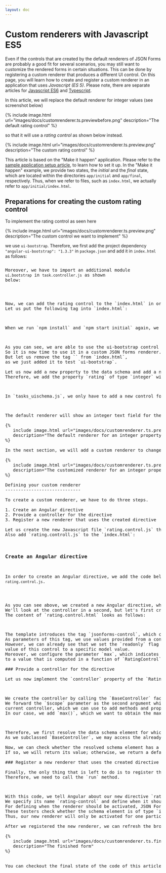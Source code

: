 ```yaml
---
layout: doc
---
```

Custom renderers with Javascript ES5
====================================

Even if the controls that are created by the default renderers of JSON Forms are probably a good fit 
for several scenarios, you may still want to customize the rendered forms in certain situations.
This can be done by registering a custom renderer that produces a different UI control.
On this page, you will learn how to create and register a custom renderer in an application that uses *Javascript (ES 5)*.
Please note, there are separate articles for [Javascript ES6](#/docs/customrenderer-es6) and [Typescript](#/docs/customrenderer-ts).

In this article, we will replace the default renderer for integer values (see screenshot below)

{% 
   include image.html url="images/docs/customrenderer.ts.previewbefore.png" 
   description="The default rating control" 
%}   

so that it will use a *rating control* as shown below instead.

{% 
   include image.html url="images/docs/customrenderer.ts.preview.png" 
   description="The custom rating control" 
%}

This article is based on the "Make it happen" application. 
Please refer to the [sample application setup article](#/docs/setup), to learn how to set it up.
In the "Make it happen" example, we provide two states, the *initial* and the *final* state, 
which are located within the directories `app/initial` and `app/final`, respectively. 
Thus, when we refer to files, such as `index.html`, we actually refer to `app/initial/index.html`.

Preparations for creating the custom rating control
---------------------------------------------------

To implement the rating control as seen here

{% 
   include image.html url="images/docs/customrenderer.ts.preview.png" 
   description="The custom control we want to implement" 
%}

we use `ui-bootstrap`. Therefore, we first add the project dependency `"angular-ui-bootstrap": "1.3.3"` 
in `package.json` and add it in `index.html` as follows:

<pre nag-prism class="language-html" source="
<script src='node_modules/angular-ui-bootstrap/dist/ui-bootstrap.js'></script>
<script src='node_modules/angular-ui-bootstrap/dist/ui-bootstrap-tpls.js'></script>
"/>

Moreover, we have to import an additional module `ui.bootstrap` in `task.controller.js` as shown below:

<pre nag-prism class="language-javascript" source="
angular.module('MiHexample', ['jsonforms', 'ui.bootstrap'])
"/>

Now, we can add the rating control to the `index.html` in order to test that we have all of the dependencies. 
Let us put the following tag into `index.html`:

<pre nag-prism class="language-html" source="
...
<jsonforms schema='my.schema' uischema='my.uischema' data='my.data'></jsonforms>
...
"/>

When we run `npm install` and `npm start initial` again, we should see the following:

<pre nag-prism class="language-html" source="
<div ng-controller='CustomRendererController as vm' class='example'>
  <jsonforms schema='vm.schema' uischema='vm.uischema' data='vm.data'></jsonforms>
  <uib-rating ng-model='vm.exampleRating' max='5'></uib-rating>
</div>
"/>

As you can see, we are able to use the ui-bootstrap control in our HTML code. 
So it is now time to use it in a custom JSON forms renderer.
But let us remove the tag `<uib-rating ng-model="2" max="5"></uib-rating>` from `index.html`, 
as we just added it to test `ui-bootstrap`.

Let us now add a new property to the data schema and add a new control for it in the UI schema.
Therefore, we add the property `rating` of type `integer` with a maximum value of `5` to `tasks_schema.js`.

<pre nag-prism class="language-javascript" source="
angular.module('MiHexample').value('Schema', {
    'type': 'object',
    'properties': {
      'name': {
        'type': 'string',
        'minLength': 3
      },
      'description': {
        'type': 'string'
      },
      'rating': {
        'type': 'integer',
        'maximum': 5
      },            
      'done': {
        'type': 'boolean'
      }
    },
    'required': ['name']
});"/>

In `tasks_uischema.js`, we only have to add a new control for the property `rating` to the form.

<pre nag-prism class="language-javascript" source="
angular.module('MiHexample').value('UISchema', {
  'type': 'VerticalLayout',
  'elements': [
    {
      'type': 'Control',
      'label': 'Name',
      'scope': {
        '$ref': '#/properties/name'
      }
    },
    {
      'type': 'Control',
      'label': 'Description',
      'scope': {
        '$ref': '#/properties/description'
      },
      'options': {
        'multi': true
      }
    },
    {
      'type': 'Control',
      'label': 'Rating',
      'scope': {
        '$ref': '#/properties/rating'
      }
    },
    {
      'type': 'Control',
      'label': 'Done?',
      'scope': {
        '$ref': '#/properties/done'
      }
    }
  ]
});"/>

The default renderer will show an integer text field for the property `rating`.

{% 
   include image.html url="images/docs/customrenderer.ts.previewbefore.png" 
   description="The default renderer for an integer property" 
%}

In the next section, we will add a custom renderer to change this text field with a more appropriate control for assigning a rating.

{% 
   include image.html url="images/docs/customrenderer.ts.preview.png" 
   description="The customized renderer for an integer property" 
%}

Defining your custom renderer
-----------------------------

To create a custom renderer, we have to do three steps.

1. Create an Angular directive
2. Provide a controller for the directive
3. Register a new renderer that uses the created directive

Let us create the new Javascript file `rating.control.js` that will contain those three things. 
Also add `rating.controll.js` to the `index.html`:

<pre nag-prism class="language-html" source="
<script src='rating.control.js'></script>
"/>

### Create an Angular directive

In order to create an Angular directive, we add the code below to `rating.control.js`.

<pre nag-prism class="language-javascript" source="
angular.module('MiHexample')
    .directive('ratingControl', function() {
        return {
            restrict: 'E',
            controller: function() { /* TODO */ },
            controllerAs: 'vm',
            templateUrl: 'rating.control.html'
        };
    })
    .run(['RendererService', 'JSONFormsTesters', function(RendererService, Testers) {
        RendererService.register('rating-control', Testers.and(
            Testers.uiTypeIs('Control'),
            Testers.schemaTypeIs('integer')
        ), 10);
    }]);
"/>

As you can see above, we created a new Angular directive, which provides a template and a controller.
We'll look at the controller in a second, but let's first create the template file `rating.control.html`.
The content of `rating.control.html` looks as follows:

<pre nag-prism class="language-javascript" source="
<jsonforms-control>
    <uib-rating
            id='{{vm.id}}'
            readonly='vm.uiSchema.readOnly'
            ng-model='vm.resolvedData[vm.fragment]'
            max='vm.max()'>
    </uib-rating>
</jsonforms-control>
"/>

The template introduces the tag `jsonforms-control`, which contains the `uib-rating` tag from ui-bootstrap.
As parameters of this tag, we use values provided from a controller `RatingControl`, which we still must implement.
However, we can already see that we set the `readonly` flag as specified in the respective UI schema and bind the 
value of this control to a specific model value.
Moreover, we configure the parameter `max`, which indicates the maximum number of stars a user may give in the control, 
to a value that is computed in a function of `RatingControl`.

### Provide a controller for the directive

Let us now implement the `controller` property of the `RatingControl` in `rating.control.js`:

<pre nag-prism class="language-javascript" source="
 controller: ['BaseController', '$scope', function(BaseController, $scope) {
                var vm = this;
                BaseController.call(vm, $scope);
                vm.max = function() {
                    if (vm.resolvedSchema['maximum'] !== undefined) {
                        return vm.resolvedSchema['maximum'];
                    } else {
                        return 5;
                    }
                };
            }]
"/>

We create the controller by calling the `BaseController` factory, which provides common functionality for controls. 
We forward the `$scope` parameter as the second argument while the first one provides the scope of the 
current controller, which we can use to add methods and properties to the current controller.
In our case, we add `max()`, which we want to obtain the maximum value as specified in the data schema.

<pre nag-prism class="language-javascript" source="
'rating': {
  'type': 'integer',
  'maximum': 5 // <- this is the value we want to obtain
}
"/>

Therefore, we first resolve the data schema element for which this renderer should render a UI control.
As we subclassed `BaseController`, we may access the already resolved schema element via `resolvedSchema`.

Now, we can check whether the resolved schema element has a property `maximum`. 
If so, we will return its value; otherwise, we return a default maximum value of `5`.

### Register a new renderer that uses the created directive

Finally, the only thing that is left to do is to register the created directive and specify when we want to use our custom renderer.
Therefore, we need to call the `run` method.

<pre nag-prism class="language-javascript" source="
.run(['RendererService', 'JSONFormsTesters', function(RendererService, Testers) {
        RendererService.register('rating-control', Testers.and(
            Testers.uiTypeIs('Control'),
            Testers.schemaTypeIs('integer')
        ), 10);
    }]);
"/>

With this code, we tell Angular about our new directive `ratingControl` and register it at the `RendererService`.
We specify its name `rating-control` and define when it should be activated.
For defining when the renderer should be activated, JSON Forms provides a service `JSONFormsTesters`.
These testers check whether the schema element is of type `integer` and the property name is `rating`. 
Thus, our new renderer will only be activated for one particular property.

After we registered the new renderer, we can refresh the browser and should see our new renderer in action.

{% 
   include image.html url="images/docs/customrenderer.ts.finalform.png" 
   description="The finished form" 
%}


You can checkout the final state of the code of this article in `app/final` of the "Make it happen" source code.
